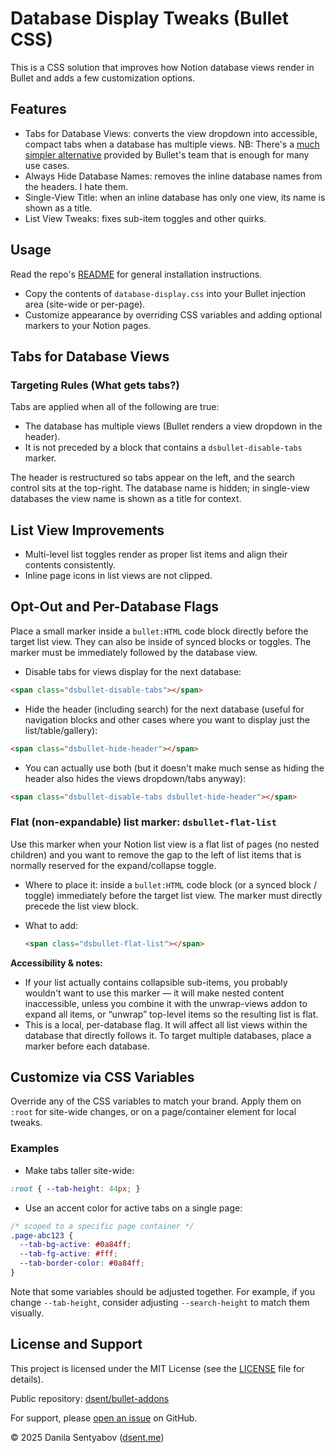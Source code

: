 # Database Display Tweaks (Bullet CSS)

This is a CSS solution that improves how Notion database views render in Bullet and adds a few customization options.

## Features

- Tabs for Database Views: converts the view dropdown into accessible, compact tabs when a database has multiple views.
  NB: There's a [much simpler alternative](https://bullet.so/docs/tabs-for-database-views/) provided by Bullet's team that is enough for many use cases.
- Always Hide Database Names: removes the inline database names from the headers. I hate them.
- Single-View Title: when an inline database has only one view, its name is shown as a title.
- List View Tweaks: fixes sub-item toggles and other quirks.

## Usage

Read the repo's [README](../README.md) for general installation instructions.

- Copy the contents of `database-display.css` into your Bullet injection area (site-wide or per-page).
- Customize appearance by overriding CSS variables and adding optional markers to your Notion pages.

## Tabs for Database Views

### Targeting Rules (What gets tabs?)

Tabs are applied when all of the following are true:

- The database has multiple views (Bullet renders a view dropdown in the header).
- It is not preceded by a block that contains a `dsbullet-disable-tabs` marker.

The header is restructured so tabs appear on the left, and the search control sits at the top-right. The database name is hidden; in single-view databases the view name is shown as a title for context.

## List View Improvements

- Multi-level list toggles render as proper list items and align their contents consistently.
- Inline page icons in list views are not clipped.

## Opt-Out and Per-Database Flags

Place a small marker inside a `bullet:HTML` code block directly before the target list view. They can also be inside of synced blocks or toggles. The marker must be immediately followed by the database view.

- Disable tabs for views display for the next database:

```html
<span class="dsbullet-disable-tabs"></span>
```

- Hide the header (including search) for the next database (useful for navigation blocks and other cases where you want to display just the list/table/gallery):

```html
<span class="dsbullet-hide-header"></span>
```

- You can actually use both (but it doesn't make much sense as hiding the header also hides the views dropdown/tabs anyway):

```html
<span class="dsbullet-disable-tabs dsbullet-hide-header"></span>
```

### Flat (non-expandable) list marker: `dsbullet-flat-list`

Use this marker when your Notion list view is a flat list of pages (no nested children) and you want to remove the gap to the left of list items that is normally reserved for the expand/collapse toggle.

- Where to place it: inside a `bullet:HTML` code block (or a synced block / toggle) immediately before the target list view. The marker must directly precede the list view block.
- What to add:

  ```html
  <span class="dsbullet-flat-list"></span>
  ```

**Accessibility & notes:**

- If your list actually contains collapsible sub-items, you probably wouldn't want to use this marker — it will make nested content inaccessible, unless you combine it with the unwrap-views addon to expand all items, or “unwrap” top-level items so the resulting list is flat.
- This is a local, per-database flag. It will affect all list views within the database that directly follows it. To target multiple databases, place a marker before each database.

## Customize via CSS Variables

Override any of the CSS variables to match your brand. Apply them on `:root` for site-wide changes, or on a page/container element for local tweaks.

### Examples

- Make tabs taller site-wide:

```css
:root { --tab-height: 44px; }
```

- Use an accent color for active tabs on a single page:

```css
/* scoped to a specific page container */
.page-abc123 {
  --tab-bg-active: #0a84ff;
  --tab-fg-active: #fff;
  --tab-border-color: #0a84ff;
}
```

Note that some variables should be adjusted together. For example, if you change `--tab-height`, consider adjusting `--search-height` to match them visually.

## License and Support

This project is licensed under the MIT License (see the [LICENSE](../../LICENSE) file for details).

Public repository: [dsent/bullet-addons](https://github.com/dsent/bullet-addons)

For support, please [open an issue](https://github.com/dsent/bullet-addons/issues) on GitHub.

© 2025 Danila Sentyabov ([dsent.me](https://dsent.me))
